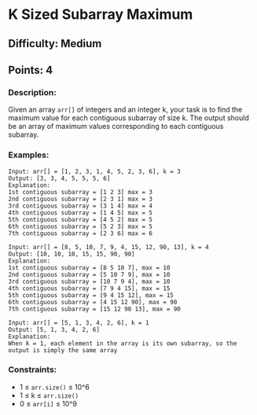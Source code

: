 # K Sized Subarray Maximum
## Difficulty: Medium
## Points: 4
### Description:
Given an array `arr[]` of integers and an integer k, your task is to find the maximum value for each contiguous subarray of size k. The output should be an array of maximum values corresponding to each contiguous subarray.

### Examples:
```
Input: arr[] = [1, 2, 3, 1, 4, 5, 2, 3, 6], k = 3
Output: [3, 3, 4, 5, 5, 5, 6] 
Explanation: 
1st contiguous subarray = [1 2 3] max = 3
2nd contiguous subarray = [2 3 1] max = 3
3rd contiguous subarray = [3 1 4] max = 4
4th contiguous subarray = [1 4 5] max = 5
5th contiguous subarray = [4 5 2] max = 5
6th contiguous subarray = [5 2 3] max = 5
7th contiguous subarray = [2 3 6] max = 6
```
```
Input: arr[] = [8, 5, 10, 7, 9, 4, 15, 12, 90, 13], k = 4
Output: [10, 10, 10, 15, 15, 90, 90]
Explanation: 
1st contiguous subarray = [8 5 10 7], max = 10
2nd contiguous subarray = [5 10 7 9], max = 10
3rd contiguous subarray = [10 7 9 4], max = 10
4th contiguous subarray = [7 9 4 15], max = 15
5th contiguous subarray = [9 4 15 12], max = 15
6th contiguous subarray = [4 15 12 90], max = 90
7th contiguous subarray = [15 12 90 13], max = 90
```
```
Input: arr[] = [5, 1, 3, 4, 2, 6], k = 1
Output: [5, 1, 3, 4, 2, 6]
Explanation: 
When k = 1, each element in the array is its own subarray, so the output is simply the same array
```

### Constraints:
- 1 ≤ `arr.size()` ≤ 10^6
- 1 ≤ k ≤ `arr.size()`
- 0 ≤ `arr[i]` ≤ 10^9